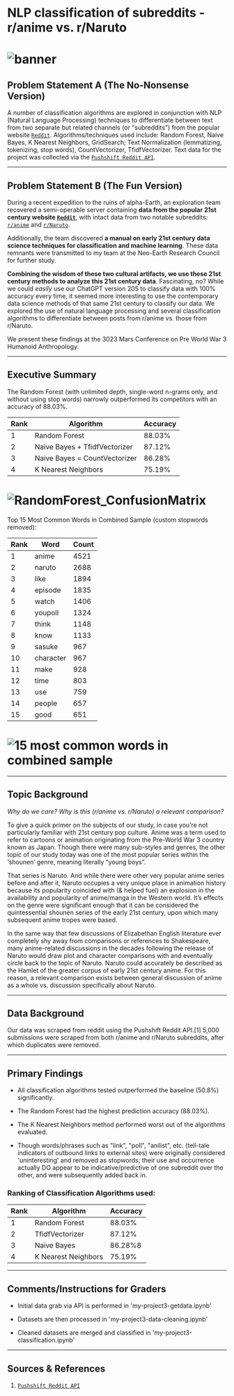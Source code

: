 # NLP classification of subreddits - r/anime vs. r/Naruto
# ![banner](assets/Banner.jpg)

## Problem Statement A (The No-Nonsense Version)

A number of classification algorithms are explored in conjunction with NLP (Natural Language Processing) techniques to differentiate between text from two separate but related channels (or "subreddits") from the popular website [`Reddit`](https://www.reddit.com/).  Algorithms/techniques used include: Random Forest, Naive Bayes, K Nearest Neighbors, GridSearch; Text Normalization (lemmatizing, tokenizing, stop words), CountVectorizer, TfidfVectorizer.  Text data for the project was collected via the [`Pushshift Reddit API`](https://github.com/pushshift/api).

---
## Problem Statement B (The Fun Version)

During a recent expedition to the ruins of alpha-Earth, an exploration team recovered a semi-operable server containing <b>data from the popular 21st century website [`Reddit`](https://www.reddit.com/)</b>, with intact data from two notable subreddits: [`r/anime`](https://www.reddit.com/r/anime) and [`r/Naruto`](https://www.reddit.com/r/Naruto).  

Additionally, the team discovered <b>a manual on early 21st century data science techniques for classification and machine learning</b>.  These data remnants were transmitted to my team at the Neo-Earth Research Council for further study.  

<b>Combining the wisdom of these two cultural artifacts, we use these 21st century methods to analyze this 21st century data</b>.  Fascinating, no?  While we could <i>easily</i> use our ChatGPT version 205 to classify data with 100% accuracy every time, it seemed more interesting to use the contemporary data science methods of that same 21st century to classify our data.  We explored the use of natural language processing and several classification algorithms to differentiate between posts from r/anime vs. those from r/Naruto.  

We present these findings at the 3023 Mars Conference on Pre World War 3 Humanoid Anthropology.  

---
## Executive Summary

The Random Forest (with unlimited depth, single-word n-grams only, and without using stop words) narrowly outperformed its competitors with an accuracy of 88.03%.

|Rank|Algorithm|Accuracy|
|---|---|---|
|1|Random Forest|88.03%|
|2|Naive Bayes + TfidfVectorizer|87.12%|
|3|Naive Bayes = CountVectorizer|86.28%|
|4|K Nearest Neighbors|75.19%|


# ![RandomForest_ConfusionMatrix](assets/RandomForest_ConfusionMatrix.png)


Top 15 Most Common Words in Combined Sample (custom stopwords removed):

|Rank|Word|Count|
|---|---|---|
|1|anime|4521|
|2|naruto|2688|
|3|like|1894|
|4|episode|1835|
|5|watch|1406|
|6|youpoll|1324|
|7|think|1148|
|8|know|1133|
|9|sasuke|967|
|10|character|967|
|11|make|928|
|12|time|803|
|13|use|759|
|14|people|657|
|15|good|651|


# ![15 most common words in combined sample](assets/15_most_common_words.png)

---
## Topic Background
<i>Why do we care? Why is this (r/anime vs. r/Naruto) a relevant comparison?</i>

To give a quick primer on the subjects of our study, in case you’re not particularly familiar with 21st century pop culture.  Anime was a term used to refer to cartoons or animation originating from the Pre-World War 3 country known as Japan.  Though there were many sub-styles and genres, the other topic of our study today was one of the most popular series within the ‘shounen’ genre, meaning literally “young boys”.  

That series is Naruto.  And while there were other very popular anime series before and after it, Naruto occupies a very unique place in animation history because its popularity coincided with (& helped fuel) an explosion in the availability and popularity of anime/manga in the Western world.  It’s effects on the genre were significant enough that it can be considered the quintessential shounen series of the early 21st century, upon which many subsequent anime tropes were based.

In the same way that few discussions of Elizabethan English literature ever completely shy away from comparisons or references to Shakespeare, many anime-related discussions in the decades following the release of Naruto would draw plot and character comparisons with and eventually circle back to the topic of Naruto.  Naruto could accurately be described as the Hamlet of the greater corpus of early 21st century anime.  For this reason, a relevant comparison exists between general discussion of anime as a whole vs. discussion specifically about Naruto.

---
## Data Background

Our data was scraped from reddit using the Pushshift Reddit API.[1]  5,000 submissions were scraped from both r/anime and r/Naruto subreddits, after which duplicates were removed.

---
## Primary Findings

- All classification algorithms tested outperformed the baseline (50.8%) significantly.  

- The Random Forest had the highest prediction accuracy (88.03%).  

- The K Nearest Neighbors method performed worst out of the algorithms evaluated.

- Though words/phrases such as "link", "poll", "anilist", etc. (tell-tale indicators of outbound links to external sites) were originally considered 'uninteresting' and removed as stopwords; their use and occurrence actually DO appear to be indicative/predictive of one subreddit over the other, and were subsequently added back in.


### Ranking of Classification Algorithms used:

|Rank|Algorithm|Accuracy|
|---|---|---|
|1|Random Forest|88.03%|
|2|TfidfVectorizer|87.12%|
|3|Naive Bayes|86.28%8|
|4|K Nearest Neighbors|75.19%|

---
## Comments/Instructions for Graders

- Initial data grab via API is performed in 'my-project3-getdata.ipynb'

- Datasets are then processed in 'my-project3-data-cleaning.ipynb'

- Cleaned datasets are merged and classified in 'my-project3-classification.ipynb'


---
## Sources & References

1.  [`Pushshift Reddit API`](https://github.com/pushshift/api) 